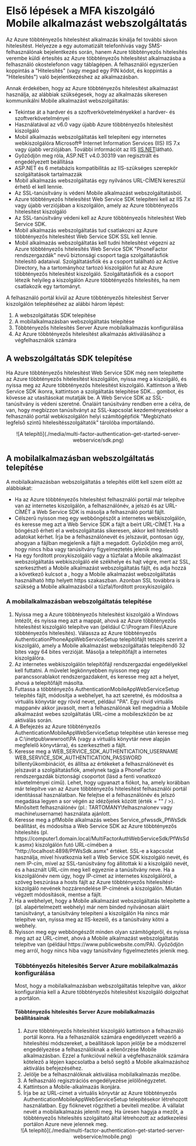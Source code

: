 <properties 
    pageTitle="Első lépések a MFA kiszolgáló Mobile alkalmazást webszolgáltatás"
    description="Az Azure többtényezős hitelesítést alkalmazás kínálja fel további sávon hitelesítést.  Lehetővé teszi a MFA-kiszolgálót, használja a felhasználóknak a leküldéses értesítéseket."
    services="multi-factor-authentication"
    documentationCenter=""
    authors="kgremban"
    manager="femila"
    editor="curtland"/>

<tags
    ms.service="multi-factor-authentication"
    ms.workload="identity"
    ms.tgt_pltfrm="na"
    ms.devlang="na"
    ms.topic="get-started-article"
    ms.date="08/04/2016"
    ms.author="kgremban"/>

# <a name="getting-started-the-mfa-server-mobile-app-web-service"></a>Első lépések a MFA kiszolgáló Mobile alkalmazást webszolgáltatás

Az Azure többtényezős hitelesítést alkalmazás kínálja fel további sávon hitelesítést. Helyezze a egy automatizált telefonhívás vagy SMS-felhasználónak bejelentkezés során, hanem Azure többtényezős hitelesítés verembe küldi értesítés az Azure többtényezős hitelesítést alkalmazásba a felhasználó okostelefonon vagy táblagépen. A felhasználói egyszerűen koppintás a "Hitelesítés" (vagy megad egy PIN kódot, és koppintás a "Hitelesítés") való bejelentkezéshez az alkalmazásban.

Annak érdekében, hogy az Azure többtényezős hitelesítést alkalmazást használja, az alábbiak szükségesek, hogy az alkalmazás sikeresen kommunikálni Mobile alkalmazást webszolgáltatás:

- Tekintse át a hardver és a szoftverkövetelményekkel a hardver- és szoftverkövetelményei
- Használatával az v6.0 vagy újabb Azure többtényezős hitelesítést kiszolgáló
- Mobil alkalmazás webszolgáltatás kell telepíteni egy internetes webkiszolgálóra Microsoft® Internet Information Services (IIS) IIS 7.x vagy újabb verziójában.  További információt az IIS [IIS.NET](http://www.iis.net/)látható.
- Győződjön meg róla, ASP.NET v4.0.30319 van regisztrált és engedélyezett beállítása
- ASP.NET és 6 metabázis kompatibilitás az IIS-szükséges szerepkör szolgáltatások tartalmazzák
- Mobil alkalmazás webszolgáltatás egy nyilvános URL-CÍMEN keresztül érhető el kell lennie.
- Az SSL-tanúsítvány is védeni Mobile alkalmazást webszolgáltatásból.
- Azure többtényezős hitelesítést Web Service SDK telepíteni kell az IIS 7.x vagy újabb verziójában a kiszolgálón, amely az Azure többtényezős hitelesítést kiszolgáló
- Az SSL-tanúsítvány védeni kell az Azure többtényezős hitelesítést Web Service SDK.
- Mobil alkalmazás webszolgáltatás tud csatlakozni az Azure többtényezős hitelesítést Web Service SDK SSL kell lennie.
- Mobil alkalmazás webszolgáltatás kell tudni hitelesítést végezni az Azure többtényezős hitelesítés Web Service SDK "PhoneFactor rendszergazdák" nevű biztonsági csoport tagja szolgáltatásfiók hitelesítő adataival. Szolgáltatásfiók és a csoport található az Active Directory, ha a tartományhoz tartozó kiszolgálón fut az Azure többtényezős hitelesítést kiszolgáló. Szolgáltatásfiók és a csoport létezik helyileg a kiszolgálón Azure többtényezős hitelesítés, ha nem csatlakozik egy tartományt.


A felhasználó portál kívül az Azure többtényezős hitelesítést Server kiszolgálón telepítéséhez az alábbi három lépést:

1. A webszolgáltatás SDK telepítése
2. A mobilalkalmazásban webszolgáltatás telepítése
3. Többtényezős hitelesítés Server Azure mobilalkalmazás konfigurálása
4. Az Azure többtényezős hitelesítést alkalmazás aktiválásához a végfelhasználók számára

## <a name="install-the-web-service-sdk"></a>A webszolgáltatás SDK telepítése

Ha Azure többtényezős hitelesítést Web Service SDK még nem telepítette az Azure többtényezős hitelesítést kiszolgálón, nyissa meg a kiszolgáló, és nyissa meg az Azure többtényezős hitelesítést kiszolgáló. Kattintson a Web Service SDK ikonra, kattintson a szolgáltatás telepítése SDK... gombot, és kövesse az utasításokat mutatják be. A Web Service SDK az SSL-tanúsítvány is védeni szeretné. Önaláírt tanúsítvány rendben erre a célra, de van, hogy megbízzon tanúsítványt az SSL-kapcsolat kezdeményezésekor a felhasználó portál webkiszolgálón helyi számítógépfiók "Megbízható legfelső szintű hitelesítésszolgáltatók" tárolóba importálandó.

<center>![A telepítő](./media/multi-factor-authentication-get-started-server-webservice/sdk.png)</center>

## <a name="install-the-mobile-app-web-service"></a>A mobilalkalmazásban webszolgáltatás telepítése
A mobilalkalmazásban webszolgáltatás a telepítés előtt kell szem előtt az alábbiakat:

- Ha az Azure többtényezős hitelesítést felhasználói portál már telepítve van az internetes kiszolgálón, a felhasználónév, a jelszó és az URL-CÍMÉT a Web Service SDK is másolja a felhasználó portál fájlt.
- Célszerű nyisson meg egy webböngészőt a internetes webkiszolgálón, és keresse meg azt a Web Service SDK a fájlt a beírt URL-CÍMÉT. Ha a böngésző érheti el a webszolgáltatás sikeresen, akkor kell hitelesítő adatokat kérhet. Írja be a felhasználónevét és jelszavát, pontosan úgy, ahogyan a fájlban megjelenik a fájlt a megadott. Győződjön meg arról, hogy nincs hiba vagy tanúsítvány figyelmeztetés jelenik meg.
- Ha egy fordított proxykiszolgáló vagy a tűzfalat a Mobile alkalmazást webszolgáltatás webkiszolgáló elé székhelye és hajt végre, mert az SSL, szerkesztheti a Mobile alkalmazást webszolgáltatás fájlt, és adja hozzá a következő kulcsot a <appSettings> , hogy a Mobile alkalmazást webszolgáltatás használható http helyett https szakaszban. Azonban SSL továbbra is szükség a Mobile alkalmazásból a tűzfal/fordított proxykiszolgáló. <add key="SSL_REQUIRED" value="false"/>

### <a name="to-install-the-mobile-app-web-service"></a>A mobilalkalmazásban webszolgáltatás telepítése

<ol>
<li>Nyissa meg a Azure többtényezős hitelesítést kiszolgáló a Windows Intézőt, és nyissa meg azt a mappát, ahová az Azure többtényezős hitelesítést kiszolgáló telepítve van (például C:\Program Files\Azure többtényezős hitelesítés). Válassza az Azure többtényezős AuthenticationPhoneAppWebServiceSetup telepítőfájlt tetszés szerint a kiszolgáló, amely a Mobile alkalmazást webszolgáltatás telepítendő 32 bites vagy 64 bites verzióját. Másolja a telepítőfájlt a internetes kiszolgálóra.</li>

<li>Az internetes webkiszolgálón telepítőfájl rendszergazdai engedélyekkel kell futtatni. A művelet legkönnyebben nyisson meg egy parancssorablakot rendszergazdaként, és keresse meg azt a helyet, ahová a telepítőfájlt másolta.</li>  

<li>Futtassa a többtényezős AuthenticationMobileAppWebServiceSetup telepítés fájlt, módosítja a webhelyet, ha azt szeretné, és módosítsa a virtuális könyvtár egy rövid nevet, például "PA". Egy rövid virtuális mappanév akkor javasolt, mert a felhasználónak kell megadnia a Mobile alkalmazást webes szolgáltatás URL-címe a mobileszközön be az aktiválás során.</li>

<li>A Befejezés az Azure többtényezős AuthenticationMobileAppWebServiceSetup telepítése után keresse meg a C:\inetpub\wwwroot\PA (vagy a virtuális könyvtár neve alapján megfelelő könyvtárra), és szerkesztheti a fájlt.</li>  

<li>Keresse meg a WEB_SERVICE_SDK_AUTHENTICATION_USERNAME WEB_SERVICE_SDK_AUTHENTICATION_PASSWORD billentyűkombinációt, és állítsa az értékeket a felhasználónevét és jelszavát a szolgáltatásfiók, amelynek tagja a PhoneFactor rendszergazdák biztonsági csoportot (lásd a fenti vonatkozó követelményei című). Lehet, hogy ugyanazt a fiókot, ha, amely korábban már telepítve van az Azure többtényezős hitelesítést felhasználói portál identitással használatban. Ne felejtse el a felhasználónév és jelszó megadása legyen a sor végén az idézőjelek között (érték = "" / >). Minősített felhasználónév (pl.: TARTOMANY\felhasznalonev vagy machine\username) használata ajánlott.</li>  

<li>Keresse meg a pfMobile alkalmazás webes Service_pfwssdk_PfWsSdk beállítást, és módosítsa a Web Service SDK az Azure többtényezős hitelesítés (pl. https://computer1.domain.local/MultiFactorAuthWebServiceSdk/PfWsSdk.asmx) kiszolgálón futó URL-címében a "http://localhost:4898/PfWsSdk.asmx" értéket. SSL-e a kapcsolat használja, mivel hivatkoznia kell a Web Service SDK kiszolgáló nevét, és nem IP-cím, mivel az SSL-tanúsítvány fog állítottak ki a kiszolgáló nevét, és a használt URL-cím meg kell egyeznie a tanúsítvány neve. Ha a kiszolgálónév nem úgy, hogy IP-címet az internetes kiszolgálóról, a szöveg beszúrása a hosts fájlt az Azure többtényezős hitelesítést-kiszolgáló nevének hozzárendelése IP-címének a kiszolgálón. Miután végzett módosítások, mentse a fájlt.</li>  

<li>Ha a webhelyet, hogy a Mobile alkalmazást webszolgáltatás telepítette a (pl. alapértelmezett webhely) már nem binded nyilvánosan aláírt tanúsítványt, a tanúsítvány telepíteni a kiszolgálón Ha nincs már telepítve van, nyissa meg az IIS-kezelő, és a tanúsítvány kötni a webhely.</li>  

<li>Nyisson meg egy webböngészőt minden olyan számítógépről, és nyissa meg azt az URL-címet, ahová a Mobile alkalmazást webszolgáltatás telepítve van (például https://www.publicwebsite.com/PA). Győződjön meg arról, hogy nincs hiba vagy tanúsítvány figyelmeztetés jelenik meg.</li>

### <a name="configure-the-mobile-app-settings-in-the-azure-multi-factor-authentication-server"></a>Többtényezős hitelesítés Server Azure mobilalkalmazás konfigurálása
Most, hogy a mobilalkalmazásban webszolgáltatás telepítve van, akkor konfigurálnia kell a Azure többtényezős hitelesítést kiszolgáló dolgozhat a portálon.

#### <a name="to-configure-the-mobile-app-settings-in-the-azure-multi-factor-authentication-server"></a>Többtényezős hitelesítés Server Azure mobilalkalmazás beállításainak

1. Azure többtényezős hitelesítést kiszolgáló kattintson a felhasználó portál ikonra. Ha a felhasználók számára engedélyezett vezérlő a hitelesítési módszereket, a beállítások lapon jelölje be a módszerrel engedélyezése a felhasználóknak a ellenőrzése Mobile alkalmazásban. Ezzel a funkcióval nélkül a végfelhasználók számára kötelező a lépjen kapcsolatba a belső segítő a Mobile alkalmazáshoz aktiválás befejezéséhez.
2. Jelölje be a felhasználóknak aktiválása mobilalkalmazás mezőbe.
3. A felhasználó regisztrációs engedélyezése jelölőnégyzetet.
4. Kattintson a Mobile-alkalmazás ikonjára.
5. Írja be az URL-címet a virtuális könyvtár az Azure többtényezős AuthenticationMobileAppWebServiceSetup telepítésekor létrehozott használatban. Egy fióknevet rögzítheti a beviteli mezőbe. A vállalat nevét a mobilalkalmazás jeleníti meg. Ha üresen hagyja a mezőt, a többtényezős hitelesítés szolgáltató által létrehozott az adatkezelési portálon Azure neve jelennek meg.



<center>![A telepítő](./media/multi-factor-authentication-get-started-server-webservice/mobile.png)</center>
